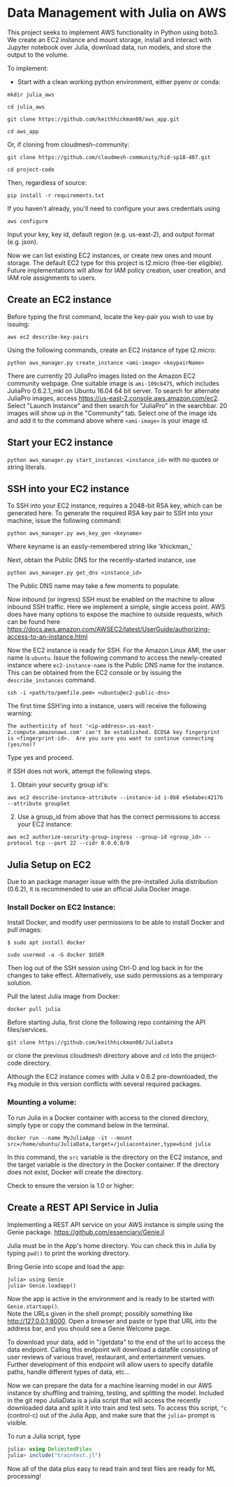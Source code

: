 # Data Management with Julia on AWS

This project seeks to implement AWS functionality in Python using boto3.  We create an EC2 instance and mount storage, install and interact with Jupyter notebook over Julia, download data, run models, and store the output to the volume.  

To implement: 

- Start with a clean working python environment, either pyenv or conda:

```mkdir julia_aws```

```cd julia_aws```

```git clone https://github.com/keithhickman08/aws_app.git```

```cd aws_app```

Or, if cloning from cloudmesh-community: 

```git clone https://github.com/cloudmesh-community/hid-sp18-407.git```

```cd project-code```

Then, regardless of source:

```pip install -r requirements.txt```

If you haven't already, you'll need to configure your aws credentials using 

```aws configure``` 

Input your key, key id, default region (e.g. us-east-2), and output format (e.g. json). 

Now we can list existing EC2 instances, or create new ones and mount storage.  The default EC2 type for this project is t2.micro (free-tier eligible). Future implementations will allow for IAM policy creation, user creation, and IAM role assignments to users. 

## Create an EC2 instance

Before typing the first command, locate the key-pair you wish to use by issuing: 

```aws ec2 describe-key-pairs```

Using the following commands, create an EC2 instance of type t2.micro: 

```python aws_manager.py create_instance <ami-image> <keypairName>```

There are currently 20 JuliaPro images listed on the Amazon EC2 community webpage.
One suitable image is ```ami-109cb475```, which includes JuliaPro 0.6.2.1_mkl on Ubuntu 16.04 64 bit server.  To search for alternate JuliaPro images, access <https://us-east-2.console.aws.amazon.com/ec2>. Select "Launch Instance" and then search for "JuliaPro" in the searchbar.  20 images will show up in the "Community" tab.  Select one of the image ids and add it to the command above where ```<ami-image>``` is your image id.  

## Start your EC2 instance

```python aws_manager.py start_instances <instance_id>``` with no quotes or string literals. 

## SSH into your EC2 instance

To SSH into your EC2 instance, requires a 2048-bit RSA key, which can be
generated here. To generate the required RSA key pair to SSH into
your machine, issue the following command:

```python aws_manager.py aws_key_gen <keyname>```

Where keyname is an easily-remembered string like 'khickman_'

Next, obtain the Public DNS for the recently-started instance, use

```python aws_manager.py get_dns <instance_id>```

The Public DNS name may take a few moments to populate. 

Now inbound (or ingress) SSH must be enabled on the machine to allow inbound SSH
traffic. Here we implement a simple, single access point. AWS does have many
options to expose the machine to outside requests, which can be found here
<https://docs.aws.amazon.com/AWSEC2/latest/UserGuide/authorizing-access-to-an-instance.html>

Now the EC2 instance is ready for SSH.  For the Amazon Linux AMI, the user name
is ```ubuntu```. Issue the following command to access the newly-created
instance where ```ec2-instance-name``` is the Public DNS name for the instance.
This can be obtained from the EC2 console or by issuing the
```describe_instances``` command. 

```ssh -i <path/to/pemfile.pem> <ubuntu@ec2-public-dns>```

The first time SSH'ing into a instance, users will receive the following warning: 

```The authenticity of host '<ip-address>.us-east-2.compute.amazonaws.com' can't be established. ECDSA key fingerprint is <fingerprint-id>.  Are you sure you want to continue connecting (yes/no)?```

Type yes and proceed. 

If SSH does not work, attempt the following steps. 

1) Obtain your security group id's:

```aws ec2 describe-instance-attribute --instance-id i-0b8 e5e4abec4217b --attribute groupSet```

2) Use a group_id from above that has the correct permissions to access your EC2
instance:

```aws ec2 authorize-security-group-ingress --group-id <group_id> --protocol tcp --port 22 --cidr 0.0.0.0/0```


## Julia Setup on EC2

Due to an package manager issue with the pre-installed Julia distribution (0.6.2), it is recommended to use an official Julia Docker image. 

### Install Docker on EC2 Instance: 

Install Docker, and modify user permissions to be able to install Docker and pull images: 

```$ sudo apt install docker```

```sudo usermod -a -G docker $USER```

Then log out of the SSH session using Ctrl-D and log back in for the changes to take effect.  Alternatively, use sudo permissions as a temporary solution. 

Pull the latest Julia image from Docker: 

```docker pull julia```

Before starting Julia, first clone the following repo containing the API files/services. 

```git clone https://github.com/keithhickman08/JuliaData```

or clone the previous cloudmesh directory above and ```cd``` into the project-code directory.  

Although the EC2 instance comes with Julia v 0.6.2 pre-downloaded, the ```Pkg``` module in this version conflicts with several required packages. 

### Mounting a volume: 

To run Julia in a Docker container with access to the cloned directory, simply type or copy the command below in the terminal. 

```docker run --name MyJuliaApp -it --mount src=/home/ubuntu/JuliaData,target=/juliacontainer,type=bind julia```

In this command, the ```src``` variable is the directory on the EC2 instance, and the target variable is the directory in the Docker container.  If the directory does not exist, Docker will create the directory. 

Check to ensure the version is 1.0 or higher: 


## Create a REST API Service in Julia

Implementing a REST API service on your AWS instance is simple using the Genie package.  <https://github.com/essenciary/Genie.jl>

Julia must be in the App's home directory. You can check this in Julia by typing ```pwd()``` to print the working directory.  

Bring Genie into scope and load the app: 

```
julia> using Genie
julia> Genie.loadapp()
```

Now the app is active in the environment and is ready to be started with ```Genie.startapp()```.  
Note the URLs given in the shell prompt; possibly something like http://127.0.0.1:8000.  Open a browser and paste or type that URL into the address bar, and you should see a Genie Welcome page.  

To download your data, add in "/getdata" to the end of the url to access the data endpoint. Calling this endpoint will download a datafile consisting of user reviews of various travel, restaurant, and entertainment venues.  Further development of this endpoint will allow users to specify datafile paths, handle different types of data, etc... 

Now we can prepare the data for a machine learning model in our AWS instance by shuffling and training, testing, and splitting the model.  Included in the git repo JuliaData is a julia script that will access the recently downloaded data and split it into train and test sets. To access this script, ```^c``` (control-c) out of the Julia App, and make sure that the ```julia>``` prompt is visible.  

To run a Julia script, type 
```julia
julia> using DelimitedFiles
julia> include("traintest.jl")
```

Now all of the data plus easy to read train and test files are ready for ML processing! 
